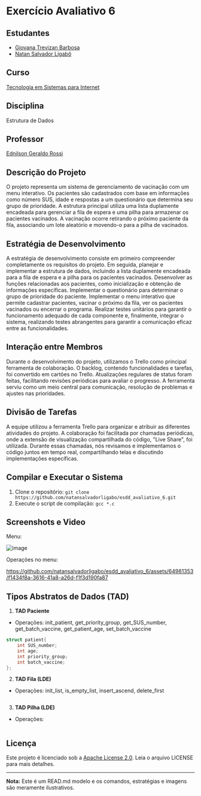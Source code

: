 # Exercício Avaliativo 6

## Estudantes
- [Giovana Trevizan Barbosa](https://www.linkedin.com/in/giovanatrevizanbarbosa/)
- [Natan Salvador Ligabô](https://www.linkedin.com/in/natansalvadorligabo/)

## Curso
[Tecnologia em Sistemas para Internet](https://www.arq.ifsp.edu.br/superiores/tecnologia-em-sistemas-para-internet)

## Disciplina
Estrutura de Dados

## Professor
[Ednilson Geraldo Rossi](https://www.linkedin.com/in/ednilsonrossi/)

## Descrição do Projeto
O projeto representa um sistema de gerenciamento de vacinação com um menu interativo. Os pacientes são cadastrados com base em informações como número SUS, idade e respostas a um questionário que determina seu grupo de prioridade. A estrutura principal utiliza uma lista duplamente encadeada para gerenciar a fila de espera e uma pilha para armazenar os pacientes vacinados. A vacinação ocorre retirando o próximo paciente da fila, associando um lote aleatório e movendo-o para a pilha de vacinados.

## Estratégia de Desenvolvimento
A estratégia de desenvolvimento consiste em primeiro compreender completamente os requisitos do projeto. Em seguida, planejar e implementar a estrutura de dados, incluindo a lista duplamente encadeada para a fila de espera e a pilha para os pacientes vacinados. Desenvolver as funções relacionadas aos pacientes, como inicialização e obtenção de informações específicas. Implementar o questionário para determinar o grupo de prioridade do paciente. Implementar o menu interativo que permite cadastrar pacientes, vacinar o próximo da fila, ver os pacientes vacinados ou encerrar o programa. Realizar testes unitários para garantir o funcionamento adequado de cada componente e, finalmente, integrar o sistema, realizando testes abrangentes para garantir a comunicação eficaz entre as funcionalidades.

## Interação entre Membros
Durante o desenvolvimento do projeto, utilizamos o Trello como principal ferramenta de colaboração. O backlog, contendo funcionalidades e tarefas, foi convertido em cartões no Trello. Atualizações regulares de status foram feitas, facilitando revisões periódicas para avaliar o progresso. A ferramenta serviu como um meio central para comunicação, resolução de problemas e ajustes nas prioridades.

## Divisão de Tarefas
A equipe utilizou a ferramenta Trello para organizar e atribuir as diferentes atividades do projeto. A colaboração foi facilitada por chamadas periódicas, onde a extensão de visualização compartilhada do código, "Live Share", foi utilizada. Durante essas chamadas, nós revisamos e implementamos o código juntos em tempo real, compartilhando telas e discutindo implementações específicas.

## Compilar e Executar o Sistema
1. Clone o repositório: `git clone https://github.com/natansalvadorligabo/esdd_avaliativo_6.git`
2. Execute o script de compilação: `gcc *.c`

## Screenshots e Video
Menu:

![image](https://github.com/natansalvadorligabo/esdd_avaliativo_6/assets/64981353/c270ba3e-08b6-49cf-b1c4-c0f1c8dd8276)

Operações no menu:

https://github.com/natansalvadorligabo/esdd_avaliativo_6/assets/64981353/f1434f8a-3616-41a8-a26d-f1f3d190fa87

## Tipos Abstratos de Dados (TAD)
1. **TAD Paciente**
- Operações: init_patient, get_priority_group, get_SUS_number, get_batch_vaccine, get_patient_age, set_batch_vaccine
```c
struct patient{
    int SUS_number;
    int age;
    int priority_group;
    int batch_vaccine;
};
```

2. **TAD Fila (LDE)**
- Operações: init_list, is_empty_list, insert_ascend, delete_first
```c

```

3. **TAD Pilha (LDE)**
- Operações:
```c

```

## Licença
Este projeto é licenciado sob a [Apache License 2.0](LICENSE). Leia o arquivo LICENSE para mais detalhes.

---

**Nota:** Este é um READ.md modelo e os comandos, estratégias e imagens são meramente ilustrativos.
